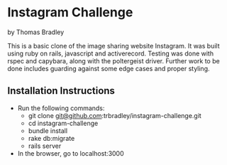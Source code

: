 Instagram Challenge
===================

by Thomas Bradley

This is a basic clone of the image sharing website Instagram. It was built using ruby on rails, javascript and activerecord. Testing was done with rspec and capybara, along with the poltergeist driver. Further work to be done includes guarding against some edge cases and proper styling.

Installation Instructions
-------
* Run the following commands:
    *   git clone git@github.com:trbradley/instagram-challenge.git
    *   cd instagram-challenge
    *   bundle install
    *   rake db:migrate
    *   rails server
* In the browser, go to localhost:3000
